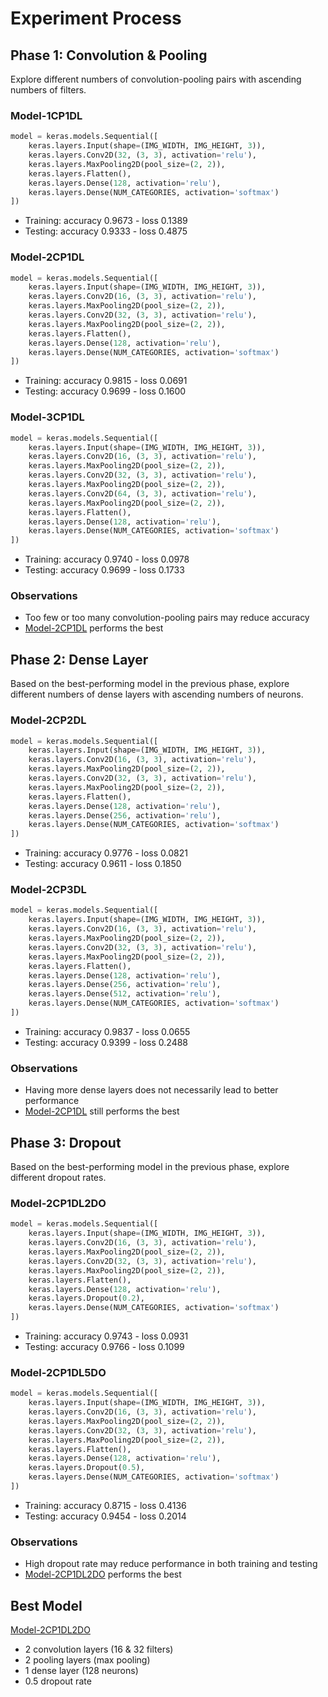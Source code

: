 # Experiment Process

## Phase 1: Convolution & Pooling

Explore different numbers of convolution-pooling pairs with ascending numbers of filters.

### Model-1CP1DL

```python
model = keras.models.Sequential([
    keras.layers.Input(shape=(IMG_WIDTH, IMG_HEIGHT, 3)),
    keras.layers.Conv2D(32, (3, 3), activation='relu'),
    keras.layers.MaxPooling2D(pool_size=(2, 2)),
    keras.layers.Flatten(),
    keras.layers.Dense(128, activation='relu'),
    keras.layers.Dense(NUM_CATEGORIES, activation='softmax')
])
```

- Training: accuracy 0.9673 - loss 0.1389
- Testing: accuracy 0.9333 - loss 0.4875

### Model-2CP1DL

```python
model = keras.models.Sequential([
    keras.layers.Input(shape=(IMG_WIDTH, IMG_HEIGHT, 3)),
    keras.layers.Conv2D(16, (3, 3), activation='relu'),
    keras.layers.MaxPooling2D(pool_size=(2, 2)),
    keras.layers.Conv2D(32, (3, 3), activation='relu'),
    keras.layers.MaxPooling2D(pool_size=(2, 2)),
    keras.layers.Flatten(),
    keras.layers.Dense(128, activation='relu'),
    keras.layers.Dense(NUM_CATEGORIES, activation='softmax')
])
```

- Training: accuracy 0.9815 - loss 0.0691
- Testing: accuracy 0.9699 - loss 0.1600


### Model-3CP1DL

```python
model = keras.models.Sequential([
    keras.layers.Input(shape=(IMG_WIDTH, IMG_HEIGHT, 3)),
    keras.layers.Conv2D(16, (3, 3), activation='relu'),
    keras.layers.MaxPooling2D(pool_size=(2, 2)),
    keras.layers.Conv2D(32, (3, 3), activation='relu'),
    keras.layers.MaxPooling2D(pool_size=(2, 2)),
    keras.layers.Conv2D(64, (3, 3), activation='relu'),
    keras.layers.MaxPooling2D(pool_size=(2, 2)),
    keras.layers.Flatten(),
    keras.layers.Dense(128, activation='relu'),
    keras.layers.Dense(NUM_CATEGORIES, activation='softmax')
])
```

- Training: accuracy 0.9740 - loss 0.0978
- Testing: accuracy 0.9699 - loss 0.1733

### Observations

- Too few or too many convolution-pooling pairs may reduce accuracy
- [Model-2CP1DL](#model-2cp1dl) performs the best

## Phase 2: Dense Layer

Based on the best-performing model in the previous phase, explore different numbers of dense layers with ascending numbers of neurons.

### Model-2CP2DL

```python
model = keras.models.Sequential([
    keras.layers.Input(shape=(IMG_WIDTH, IMG_HEIGHT, 3)),
    keras.layers.Conv2D(16, (3, 3), activation='relu'),
    keras.layers.MaxPooling2D(pool_size=(2, 2)),
    keras.layers.Conv2D(32, (3, 3), activation='relu'),
    keras.layers.MaxPooling2D(pool_size=(2, 2)),
    keras.layers.Flatten(),
    keras.layers.Dense(128, activation='relu'),
    keras.layers.Dense(256, activation='relu'),
    keras.layers.Dense(NUM_CATEGORIES, activation='softmax')
])
```

- Training: accuracy 0.9776 - loss 0.0821
- Testing: accuracy 0.9611 - loss 0.1850

### Model-2CP3DL

```python
model = keras.models.Sequential([
    keras.layers.Input(shape=(IMG_WIDTH, IMG_HEIGHT, 3)),
    keras.layers.Conv2D(16, (3, 3), activation='relu'),
    keras.layers.MaxPooling2D(pool_size=(2, 2)),
    keras.layers.Conv2D(32, (3, 3), activation='relu'),
    keras.layers.MaxPooling2D(pool_size=(2, 2)),
    keras.layers.Flatten(),
    keras.layers.Dense(128, activation='relu'),
    keras.layers.Dense(256, activation='relu'),
    keras.layers.Dense(512, activation='relu'),
    keras.layers.Dense(NUM_CATEGORIES, activation='softmax')
])
```

- Training: accuracy 0.9837 - loss 0.0655
- Testing: accuracy 0.9399 - loss 0.2488

### Observations

- Having more dense layers does not necessarily lead to better performance
- [Model-2CP1DL](#model-2cp1dl) still performs the best

## Phase 3: Dropout

Based on the best-performing model in the previous phase, explore different dropout rates.

### Model-2CP1DL2DO

```python
model = keras.models.Sequential([
    keras.layers.Input(shape=(IMG_WIDTH, IMG_HEIGHT, 3)),
    keras.layers.Conv2D(16, (3, 3), activation='relu'),
    keras.layers.MaxPooling2D(pool_size=(2, 2)),
    keras.layers.Conv2D(32, (3, 3), activation='relu'),
    keras.layers.MaxPooling2D(pool_size=(2, 2)),
    keras.layers.Flatten(),
    keras.layers.Dense(128, activation='relu'),
    keras.layers.Dropout(0.2),
    keras.layers.Dense(NUM_CATEGORIES, activation='softmax')
])
```

- Training: accuracy 0.9743 - loss 0.0931
- Testing: accuracy 0.9766 - loss 0.1099

### Model-2CP1DL5DO

```python
model = keras.models.Sequential([
    keras.layers.Input(shape=(IMG_WIDTH, IMG_HEIGHT, 3)),
    keras.layers.Conv2D(16, (3, 3), activation='relu'),
    keras.layers.MaxPooling2D(pool_size=(2, 2)),
    keras.layers.Conv2D(32, (3, 3), activation='relu'),
    keras.layers.MaxPooling2D(pool_size=(2, 2)),
    keras.layers.Flatten(),
    keras.layers.Dense(128, activation='relu'),
    keras.layers.Dropout(0.5),
    keras.layers.Dense(NUM_CATEGORIES, activation='softmax')
])
```

- Training: accuracy 0.8715 - loss 0.4136
- Testing: accuracy 0.9454 - loss 0.2014

### Observations

- High dropout rate may reduce performance in both training and testing
- [Model-2CP1DL2DO](#model-2cp1dl2do) performs the best

## Best Model

[Model-2CP1DL2DO](#model-2cp1dl2do)
- 2 convolution layers (16 & 32 filters)
- 2 pooling layers (max pooling)
- 1 dense layer (128 neurons)
- 0.5 dropout rate
